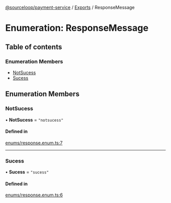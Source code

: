 [@sourceloop/payment-service](../README.md) / [Exports](../modules.md) / ResponseMessage

# Enumeration: ResponseMessage

## Table of contents

### Enumeration Members

- [NotSucess](ResponseMessage.md#notsucess)
- [Sucess](ResponseMessage.md#sucess)

## Enumeration Members

### NotSucess

• **NotSucess** = ``"notsucess"``

#### Defined in

[enums/response.enum.ts:7](https://github.com/sourcefuse/loopback4-microservice-catalog/blob/77bb890a2/services/payment-service/src/enums/response.enum.ts#L7)

___

### Sucess

• **Sucess** = ``"sucess"``

#### Defined in

[enums/response.enum.ts:6](https://github.com/sourcefuse/loopback4-microservice-catalog/blob/77bb890a2/services/payment-service/src/enums/response.enum.ts#L6)
